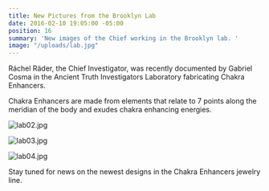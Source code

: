 ```yaml
---
title: New Pictures from the Brooklyn Lab
date: 2016-02-10 19:05:00 -05:00
position: 16
summary: 'New images of the Chief working in the Brooklyn lab. '
image: "/uploads/lab.jpg"
---
```


Ráchel Räder, the Chief Investigator, was recently documented by Gabriel Cosma in the Ancient Truth Investigators Laboratory fabricating Chakra Enhancers.

Chakra Enhancers are made from elements that relate to 7 points along the meridian of the body and exudes chakra enhancing energies.

![lab02.jpg](/uploads/lab02.jpg)

![lab03.jpg](/uploads/lab03.jpg)

![lab04.jpg](/uploads/lab04.jpg)

Stay tuned for news on the newest designs in the Chakra Enhancers jewelry line.